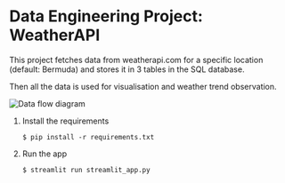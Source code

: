 # Data Engineering Project: WeatherAPI

This project fetches data from weatherapi.com for a specific location (default: Bermuda) and stores it in 3 tables in the SQL database.

Then all the data is used for visualisation and weather trend observation.

![Data flow diagram](https://github.com/user-attachments/assets/857ccdf1-72f9-40fd-b0e5-ee11f3961edb)

1. Install the requirements

   ```
   $ pip install -r requirements.txt
   ```

2. Run the app

   ```
   $ streamlit run streamlit_app.py
   ```
